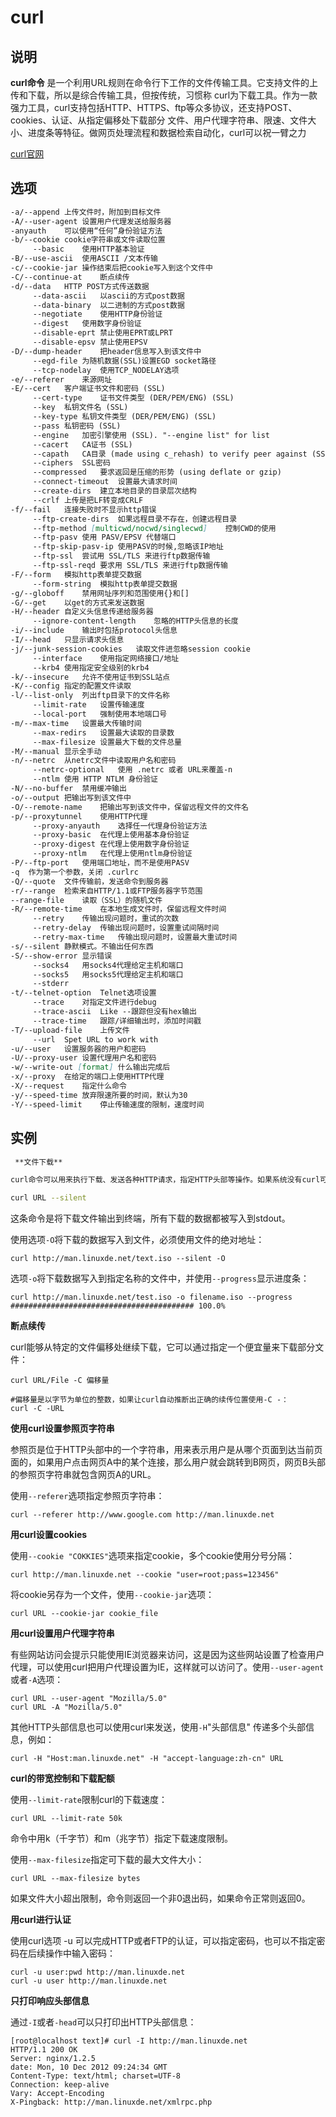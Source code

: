 # **curl**

## 说明

**curl命令** 是一个利用URL规则在命令行下工作的文件传输工具。它支持文件的上传和下载，所以是综合传输工具，但按传统，习惯称
curl为下载工具。作为一款强力工具，curl支持包括HTTP、HTTPS、ftp等众多协议，还支持POST、cookies、认证、从指定偏移处下载部分
文件、用户代理字符串、限速、文件大小、进度条等特征。做网页处理流程和数据检索自动化，curl可以祝一臂之力

[curl官网](https://curl.haxx.se/)

## 选项

```markdown
-a/--append	上传文件时，附加到目标文件
-A/--user-agent	设置用户代理发送给服务器
-anyauth	可以使用“任何”身份验证方法
-b/--cookie	cookie字符串或文件读取位置
     --basic	使用HTTP基本验证
-B/--use-ascii	使用ASCII /文本传输
-c/--cookie-jar	操作结束后把cookie写入到这个文件中
-C/--continue-at	断点续传
-d/--data	HTTP POST方式传送数据
     --data-ascii	以ascii的方式post数据
     --data-binary	以二进制的方式post数据
     --negotiate	使用HTTP身份验证
     --digest	使用数字身份验证
     --disable-eprt	禁止使用EPRT或LPRT
     --disable-epsv	禁止使用EPSV
-D/--dump-header	把header信息写入到该文件中
     --egd-file	为随机数据(SSL)设置EGD socket路径
     --tcp-nodelay	使用TCP_NODELAY选项
-e/--referer	来源网址
-E/--cert	客户端证书文件和密码 (SSL)
     --cert-type	证书文件类型 (DER/PEM/ENG) (SSL)
     --key	私钥文件名 (SSL)
     --key-type	私钥文件类型 (DER/PEM/ENG) (SSL)
     --pass	私钥密码 (SSL)
     --engine	加密引擎使用 (SSL). "--engine list" for list
     --cacert	CA证书 (SSL)
     --capath	CA目录 (made using c_rehash) to verify peer against (SSL)
     --ciphers	SSL密码
     --compressed	要求返回是压缩的形势 (using deflate or gzip)
     --connect-timeout	设置最大请求时间
     --create-dirs	建立本地目录的目录层次结构
     --crlf	上传是把LF转变成CRLF
-f/--fail	连接失败时不显示http错误
     --ftp-create-dirs	如果远程目录不存在，创建远程目录
     --ftp-method [multicwd/nocwd/singlecwd]	控制CWD的使用
     --ftp-pasv	使用 PASV/EPSV 代替端口
     --ftp-skip-pasv-ip	使用PASV的时候,忽略该IP地址
     --ftp-ssl	尝试用 SSL/TLS 来进行ftp数据传输
     --ftp-ssl-reqd	要求用 SSL/TLS 来进行ftp数据传输
-F/--form	模拟http表单提交数据
     --form-string	模拟http表单提交数据
-g/--globoff	禁用网址序列和范围使用{}和[]
-G/--get	以get的方式来发送数据
-H/--header	自定义头信息传递给服务器
     --ignore-content-length	忽略的HTTP头信息的长度
-i/--include	输出时包括protocol头信息
-I/--head	只显示请求头信息
-j/--junk-session-cookies	读取文件进忽略session cookie
     --interface	使用指定网络接口/地址
     --krb4	使用指定安全级别的krb4
-k/--insecure	允许不使用证书到SSL站点
-K/--config	指定的配置文件读取
-l/--list-only	列出ftp目录下的文件名称
     --limit-rate	设置传输速度
     --local-port	强制使用本地端口号
-m/--max-time	设置最大传输时间
     --max-redirs	设置最大读取的目录数
     --max-filesize	设置最大下载的文件总量
-M/--manual	显示全手动
-n/--netrc	从netrc文件中读取用户名和密码
     --netrc-optional	使用 .netrc 或者 URL来覆盖-n
     --ntlm	使用 HTTP NTLM 身份验证
-N/--no-buffer	禁用缓冲输出
-o/--output	把输出写到该文件中
-O/--remote-name	把输出写到该文件中，保留远程文件的文件名
-p/--proxytunnel	使用HTTP代理
     --proxy-anyauth	选择任一代理身份验证方法
     --proxy-basic	在代理上使用基本身份验证
     --proxy-digest	在代理上使用数字身份验证
     --proxy-ntlm	在代理上使用ntlm身份验证
-P/--ftp-port	使用端口地址，而不是使用PASV
-q	作为第一个参数，关闭 .curlrc
-Q/--quote	文件传输前，发送命令到服务器
-r/--range	检索来自HTTP/1.1或FTP服务器字节范围
--range-file	读取（SSL）的随机文件
-R/--remote-time	在本地生成文件时，保留远程文件时间
     --retry	传输出现问题时，重试的次数
     --retry-delay	传输出现问题时，设置重试间隔时间
     --retry-max-time	传输出现问题时，设置最大重试时间
-s/--silent	静默模式。不输出任何东西
-S/--show-error	显示错误
     --socks4	用socks4代理给定主机和端口
     --socks5	用socks5代理给定主机和端口
     --stderr	 
-t/--telnet-option	Telnet选项设置
     --trace	对指定文件进行debug
     --trace-ascii	Like --跟踪但没有hex输出
     --trace-time	跟踪/详细输出时，添加时间戳
-T/--upload-file	上传文件
     --url	Spet URL to work with
-u/--user	设置服务器的用户和密码
-U/--proxy-user	设置代理用户名和密码
-w/--write-out [format]	什么输出完成后
-x/--proxy	在给定的端口上使用HTTP代理
-X/--request	指定什么命令
-y/--speed-time	放弃限速所要的时间，默认为30
-Y/--speed-limit	停止传输速度的限制，速度时间
```

## 实例

```bash
 **文件下载** 

curl命令可以用来执行下载、发送各种HTTP请求，指定HTTP头部等操作。如果系统没有curl可以使用`yum install curl`安装，也可以下载安装。curl是将下载文件输出到stdout，将进度信息输出到stderr，不显示进度信息使用`--silent`选项。

curl URL --silent
```

这条命令是将下载文件输出到终端，所有下载的数据都被写入到stdout。

使用选项`-O`将下载的数据写入到文件，必须使用文件的绝对地址：

```
curl http://man.linuxde.net/text.iso --silent -O
```

选项`-o`将下载数据写入到指定名称的文件中，并使用`--progress`显示进度条：

```
curl http://man.linuxde.net/test.iso -o filename.iso --progress
######################################### 100.0%
```

 **断点续传** 

curl能够从特定的文件偏移处继续下载，它可以通过指定一个便宜量来下载部分文件：

```
curl URL/File -C 偏移量

#偏移量是以字节为单位的整数，如果让curl自动推断出正确的续传位置使用-C -：
curl -C -URL
```

 **使用curl设置参照页字符串** 

参照页是位于HTTP头部中的一个字符串，用来表示用户是从哪个页面到达当前页面的，如果用户点击网页A中的某个连接，那么用户就会跳转到B网页，网页B头部的参照页字符串就包含网页A的URL。

使用`--referer`选项指定参照页字符串：

```
curl --referer http://www.google.com http://man.linuxde.net
```

 **用curl设置cookies** 

使用`--cookie "COKKIES"`选项来指定cookie，多个cookie使用分号分隔：

```
curl http://man.linuxde.net --cookie "user=root;pass=123456"
```

将cookie另存为一个文件，使用`--cookie-jar`选项：

```
curl URL --cookie-jar cookie_file
```

 **用curl设置用户代理字符串** 

有些网站访问会提示只能使用IE浏览器来访问，这是因为这些网站设置了检查用户代理，可以使用curl把用户代理设置为IE，这样就可以访问了。使用`--user-agent`或者`-A`选项：

```
curl URL --user-agent "Mozilla/5.0"
curl URL -A "Mozilla/5.0"
```

其他HTTP头部信息也可以使用curl来发送，使用`-H`"头部信息" 传递多个头部信息，例如：

```
curl -H "Host:man.linuxde.net" -H "accept-language:zh-cn" URL
```

 **curl的带宽控制和下载配额** 

使用`--limit-rate`限制curl的下载速度：

```
curl URL --limit-rate 50k
```

命令中用k（千字节）和m（兆字节）指定下载速度限制。

使用`--max-filesize`指定可下载的最大文件大小：

```
curl URL --max-filesize bytes
```

如果文件大小超出限制，命令则返回一个非0退出码，如果命令正常则返回0。

 **用curl进行认证** 

使用curl选项 -u 可以完成HTTP或者FTP的认证，可以指定密码，也可以不指定密码在后续操作中输入密码：

```
curl -u user:pwd http://man.linuxde.net
curl -u user http://man.linuxde.net
```

 **只打印响应头部信息** 

通过`-I`或者`-head`可以只打印出HTTP头部信息：

```
[root@localhost text]# curl -I http://man.linuxde.net
HTTP/1.1 200 OK
Server: nginx/1.2.5
date: Mon, 10 Dec 2012 09:24:34 GMT
Content-Type: text/html; charset=UTF-8
Connection: keep-alive
Vary: Accept-Encoding
X-Pingback: http://man.linuxde.net/xmlrpc.php
```


